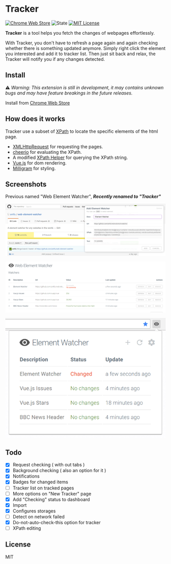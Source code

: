 # Tracker

[![Chrome Web Store](https://img.shields.io/chrome-web-store/v/nijeghmbfkeegaiihloeeknoidnajnlk.svg?style=flat-square)](https://chrome.google.com/webstore/detail/web-element-watcher/nijeghmbfkeegaiihloeeknoidnajnlk)
![State](https://img.shields.io/badge/state-alpha-red.svg?style=flat-square)
[![MIT License](https://img.shields.io/badge/license-MIT-blue.svg?style=flat-square)](https://github.com/antfu/tracker/blob/master/LICENSE)

**Tracker** is a tool helps you fetch the changes of webpages effortlessly.

With Tracker, you don't have to refresh a page again and again checking whether there is something updated anymore. Simply right click the element you interested and add it to tracker list. Then just sit back and relax, the Tracker will notify you if any changes detected.

## Install

⚠️ _Warning: This extension is still in development, it may contains unknown bugs and may have feature breakings in the future releases._

Install from [Chrome Web Store](https://chrome.google.com/webstore/detail/web-element-watcher/nijeghmbfkeegaiihloeeknoidnajnlk)

## How does it works

Tracker use a subset of [XPath](https://www.w3.org/TR/xpath/) to locate the specific elements of the html page.

- [XMLHttpRequest](http://www.w3schools.com/xml/ajax_xmlhttprequest_create.asp) for requesting the pages.
- [cheerio](https://github.com/cheeriojs/cheerio) for evaluating the XPath.
- A modified [XPath Helper](https://chrome.google.com/webstore/detail/xpath-helper/hgimnogjllphhhkhlmebbmlgjoejdpjl?hl=en) for querying the XPath string.
- [Vue.js](https://github.com/vuejs/vue) for dom rendering.
- [Milligram](https://milligram.github.io/) for styling.

## Screenshots

Previous named "Web Element Watcher", **_Recently renamed to "Tracker"_**

![](screenshots/01.png)

![](screenshots/02.png)

![](screenshots/03.png)

## Todo

- [x] Request checking ( with out tabs )
- [x] Background checking ( also an option for it )
- [x] Notifications
- [x] Badges for changed items
- [ ] Tracker list on tracked pages
- [ ] More options on "New Tracker" page
- [x] Add "Checking" status to dashboard
- [x] Import
- [x] Configures storages
- [ ] Detect on network failed
- [x] Do-not-auto-check-this option for tracker
- [ ] XPath editing

## License

MIT
